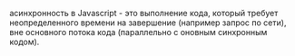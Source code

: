 асинхронность в Javascript - это выполнение кода, который требует неопределенного времени на завершение (например запрос по сети), вне основного потока кода (параллельно с оновным синхронным кодом).
